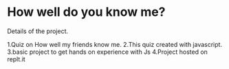 # How well do you know me?

Details of the project.

1.Quiz on How well my friends know me.
2.This quiz created with javascript.
3.basic project to get hands on experience with Js
4.Project hosted on replt.it